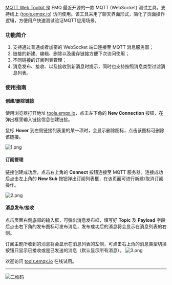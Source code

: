 [MQTT Web Toolkit ](http://tools.emqx.io)是 EMQ 最近开源的一款 MQTT (WebSocket) 测试工具，支持线上 ([tools.emqx.io](http://tools.emqx.io)) 访问使用。该工具采用了聊天界面形式，简化了页面操作逻辑，方便用户快速测试验证MQTT应用场景。


### 功能简介

1. 支持通过普通或者加密的 WebSocket 端口连接至 MQTT 消息服务器；
2. 链接的新建、编辑、删除以及缓存链接方便下次访问使用；
3. 不同链接的订阅列表管理；
4. 消息发布、接收、以及接收到新消息时提示，同时也支持按照消息类型过滤消息列表。

### 使用指南

#### 创建/删除链接

使用浏览器打开地址 [tools.emqx.io](http://tools.emqx.io)，点击左下角的 **New Connection** 按钮，在弹出框里输入链接信息创建链接。

鼠标 **Hover** 到左侧链接列表里的某一项时，会显示删除图标，点击该图标可删除该链接。

![1.png](https://static.emqx.net/images/eb40a2eb67bcd01557b2eeb0982e8bd9.png)

#### 订阅管理

链接创建成功后，点击右上角的 **Connect** 按钮连接至 MQTT 服务器。连接成功后点击左上角的 **New Sub** 按钮弹出订阅列表框，在该页面可进行新建/取消订阅操作。

![2.png](https://static.emqx.net/images/b9e415ec480b4a0b3dc4f2954af39b30.png)

#### 消息发布/接收

点击页面右侧底部的输入框，可弹出消息发布框，填写好 **Topic** 及 **Payload** 字段后点击右下角的发布图标可发布消息，发布成功后的消息将会显示在消息列表的右侧。

订阅主题所收到的消息将会显示在消息列表的左侧，可点击右上角的消息类型切换按钮只显示已接收或是已发送的消息（默认显示所有消息）。
![3.png](https://static.emqx.net/images/bb2e8a7832420da8f0008b4508c8202a.png)



欢迎访问 [tools.emqx.io](http://tools.emqx.io) 在线试用。

------


![二维码](https://static.emqx.net/images/b99a97727d6f86a9912846e145b8b124.jpg)
